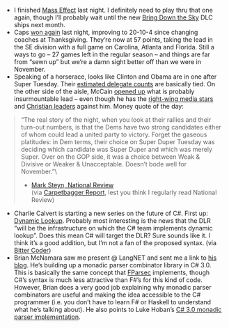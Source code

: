 -   I finished [Mass Effect](http://www.xbox.com/games/masseffect) last
    night. I definitely need to play thru that one again, though I’ll
    probably wait until the new [Bring Down the
    Sky](http://www.xbox.com/en-US/live/marketplace/m/masseffect/bringdownthesky.htm)
    DLC ships next month.
-   Caps [won
    again](http://www.nhl.com/nhl/app?service=page&page=Recap&gameNumber=814&season=20072008&gameType=2)
    last night, improving to 20-10-4 since changing coaches at
    Thanksgiving. They’re now at 57 points, taking the lead in the SE
    division with a full game on Carolina, Atlanta and Florida. Still a
    ways to go – 27 games left in the regular season – and things are
    far from “sewn up” but we’re a damn sight better off than we were in
    November.
-   Speaking of a horserace, looks like Clinton and Obama are in one
    after Super Tuesday. Their [estimated delegate
    counts](http://tpmelectioncentral.talkingpointsmemo.com/2008/02/your_election_central_delegate.php)
    are basically tied. On the other side of the aisle, McCain [opened
    up](http://www.msnbc.msn.com/id/23019759/) what is probably
    insurmountable lead – even though he has the [right-wing media
    stars](http://www.reuters.com/article/politicsNews/idUSN0628190220080207)
    and [Christian
    leaders](http://www.wnd.com/news/article.asp?ARTICLE_ID=53743)
    against him. Money quote of the day:

> “The real story of the night, when you look at their rallies and their
> turn-out numbers, is that the Dems have two strong candidates either
> of whom could lead a united party to victory. Forget the gaseous
> platitudes: in Dem terms, their choice on Super Duper Tuesday was
> deciding which candidate was Super Duper and which was merely Super.
> Over on the GOP side, it was a choice between Weak & Divisive or
> Weaker & Unacceptable. Doesn’t bode well for November.”\
> - [Mark Steyn, National
> Review](http://corner.nationalreview.com/post/?q=NGUyNjRmZGQ2NzBiZjY5OTIwYTExMGVjMWYzZjc2YTY=) \
> (via [Carpetbagger
> Report](http://www.thecarpetbaggerreport.com/archives/14495.html),
> lest you think I regularly read National Review)

-   Charlie Calvert is starting a new series on the future of C\#. First
    up: [Dynamic
    Lookup](http://blogs.msdn.com/charlie/archive/2008/01/25/future-focus.aspx).
    Probably most interesting is the news that the DLR “will be the
    infrastructure on which the C\# team implements dynamic lookup”.
    Does this mean C\# will target the DLR? Sure sounds like it. I think
    it’s a good addition, but I’m not a fan of the proposed syntax. (via
    [Bitter
    Coder](http://blog.bittercoder.com/PermaLink,guid,6525b1f4-42a1-4961-a96c-09aa523bd8c0.aspx))
-   Brian McNamara saw me present @ LangNET and sent me a link to [his
    blog](http://lorgonblog.spaces.live.com/). He’s building up a
    monadic parser combinator library in C\# 3.0. This is basically the
    same concept that [FParsec](http://www.quanttec.com/fparsec/)
    implements, though C\#’s syntax is much less attractive than F\#’s
    for this kind of code. However, Brian does a very good job
    explaining why monadic parser combinators are useful and making the
    idea accessible to the C\# programmer (i.e. you don’t have to learn
    F\# or Haskell to understand what he’s talking about). He also
    points to Luke Hoban’s [C\# 3.0 monadic parser
    implementation](http://blogs.msdn.com/lukeh/archive/2007/08/19/monadic-parser-combinators-using-c-3-0.aspx).

